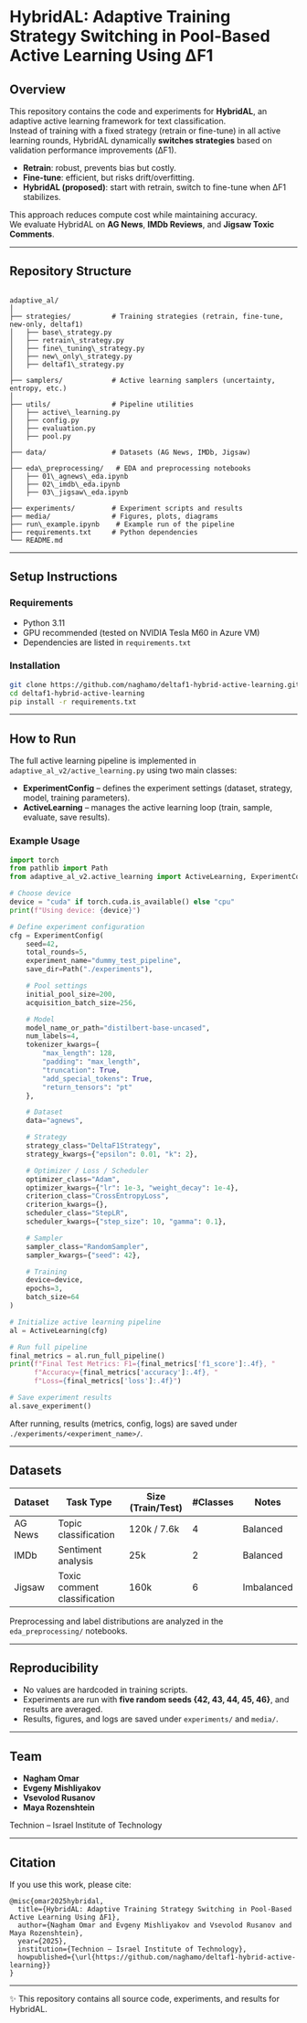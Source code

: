 
# HybridAL: Adaptive Training Strategy Switching in Pool-Based Active Learning Using ΔF1  

## Overview  
This repository contains the code and experiments for **HybridAL**, an adaptive active learning framework for text classification.  
Instead of training with a fixed strategy (retrain or fine-tune) in all active learning rounds, HybridAL dynamically **switches strategies** based on validation performance improvements (ΔF1).  

- **Retrain**: robust, prevents bias but costly.  
- **Fine-tune**: efficient, but risks drift/overfitting.  
- **HybridAL (proposed)**: start with retrain, switch to fine-tune when ΔF1 stabilizes.  

This approach reduces compute cost while maintaining accuracy.  
We evaluate HybridAL on **AG News**, **IMDb Reviews**, and **Jigsaw Toxic Comments**.  

---

## Repository Structure  
```

adaptive_al/
│
├── strategies/          # Training strategies (retrain, fine-tune, new-only, deltaf1)
│   ├── base\_strategy.py
│   ├── retrain\_strategy.py
│   ├── fine\_tuning\_strategy.py
│   ├── new\_only\_strategy.py
│   ├── deltaf1\_strategy.py
│
├── samplers/            # Active learning samplers (uncertainty, entropy, etc.)
│
├── utils/               # Pipeline utilities
│   ├── active\_learning.py
│   ├── config.py
│   ├── evaluation.py
│   ├── pool.py
│
├── data/                # Datasets (AG News, IMDb, Jigsaw)
│
├── eda\_preprocessing/   # EDA and preprocessing notebooks
│   ├── 01\_agnews\_eda.ipynb
│   ├── 02\_imdb\_eda.ipynb
│   ├── 03\_jigsaw\_eda.ipynb
│
├── experiments/         # Experiment scripts and results
├── media/               # Figures, plots, diagrams
├── run\_example.ipynb    # Example run of the pipeline
├── requirements.txt     # Python dependencies
└── README.md

````

---

## Setup Instructions  

### Requirements  
- Python 3.11  
- GPU recommended (tested on NVIDIA Tesla M60 in Azure VM)  
- Dependencies are listed in `requirements.txt`  

### Installation  
```bash
git clone https://github.com/naghamo/deltaf1-hybrid-active-learning.git
cd deltaf1-hybrid-active-learning
pip install -r requirements.txt
````

---

## How to Run

The full active learning pipeline is implemented in `adaptive_al_v2/active_learning.py` using two main classes:  
- **ExperimentConfig** – defines the experiment settings (dataset, strategy, model, training parameters).  
- **ActiveLearning** – manages the active learning loop (train, sample, evaluate, save results).  

### Example Usage  

```python
import torch
from pathlib import Path
from adaptive_al_v2.active_learning import ActiveLearning, ExperimentConfig

# Choose device
device = "cuda" if torch.cuda.is_available() else "cpu"
print(f"Using device: {device}")

# Define experiment configuration
cfg = ExperimentConfig(
    seed=42,
    total_rounds=5,
    experiment_name="dummy_test_pipeline",
    save_dir=Path("./experiments"),

    # Pool settings
    initial_pool_size=200,
    acquisition_batch_size=256,

    # Model
    model_name_or_path="distilbert-base-uncased",
    num_labels=4,
    tokenizer_kwargs={
        "max_length": 128,
        "padding": "max_length",
        "truncation": True,
        "add_special_tokens": True,
        "return_tensors": "pt"
    },

    # Dataset
    data="agnews",

    # Strategy
    strategy_class="DeltaF1Strategy",
    strategy_kwargs={"epsilon": 0.01, "k": 2},

    # Optimizer / Loss / Scheduler
    optimizer_class="Adam",
    optimizer_kwargs={"lr": 1e-3, "weight_decay": 1e-4},
    criterion_class="CrossEntropyLoss",
    criterion_kwargs={},
    scheduler_class="StepLR",
    scheduler_kwargs={"step_size": 10, "gamma": 0.1},

    # Sampler
    sampler_class="RandomSampler",
    sampler_kwargs={"seed": 42},

    # Training
    device=device,
    epochs=3,
    batch_size=64
)

# Initialize active learning pipeline
al = ActiveLearning(cfg)

# Run full pipeline
final_metrics = al.run_full_pipeline()
print(f"Final Test Metrics: F1={final_metrics['f1_score']:.4f}, "
      f"Accuracy={final_metrics['accuracy']:.4f}, "
      f"Loss={final_metrics['loss']:.4f}")

# Save experiment results
al.save_experiment()
````

After running, results (metrics, config, logs) are saved under `./experiments/<experiment_name>/`.




---

## Datasets

| Dataset | Task Type                    | Size (Train/Test) | #Classes | Notes      |
| ------- | ---------------------------- |-------------------|----------| ---------- |
| AG News | Topic classification         | 120k / 7.6k       | 4        | Balanced   |
| IMDb    | Sentiment analysis           | 25k               | 2        | Balanced   |
| Jigsaw  | Toxic comment classification | 160k              | 6        | Imbalanced |

Preprocessing and label distributions are analyzed in the `eda_preprocessing/` notebooks.

---

## Reproducibility

* No values are hardcoded in training scripts.
* Experiments are run with **five random seeds {42, 43, 44, 45, 46}**, and results are averaged.
* Results, figures, and logs are saved under `experiments/` and `media/`.


---

## Team

* **Nagham Omar**
* **Evgeny Mishliyakov**
* **Vsevolod Rusanov**
* **Maya Rozenshtein**

Technion – Israel Institute of Technology

---

## Citation

If you use this work, please cite:

```
@misc{omar2025hybridal,
  title={HybridAL: Adaptive Training Strategy Switching in Pool-Based Active Learning Using ΔF1},
  author={Nagham Omar and Evgeny Mishliyakov and Vsevolod Rusanov and Maya Rozenshtein},
  year={2025},
  institution={Technion – Israel Institute of Technology},
  howpublished={\url{https://github.com/naghamo/deltaf1-hybrid-active-learning}}
}
```

---

✨ This repository contains all source code, experiments, and results for HybridAL.

```

